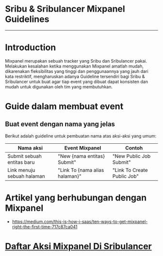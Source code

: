 # Sribu & Sribulancer Mixpanel Guidelines
---

# Introduction
Mixpanel merupakan sebuah tracker yang Sribu dan Sribulancer pakai. Melakukan kesalahan ketika menggunakan Mixpanel amatlah mudah, dikarenakan fleksibilitas yang tinggi dan penggunaannya yang jauh dari kata restriktif, mengharuskan adanya Guideline tersendiri bagi Sribu & Sribulancer untuk buat agar tiap event yang dibuat dapat konsisten dan mudah untuk digunakan oleh tim yang membutuhkan.

# Guide dalam membuat event

## Buat event dengan nama yang jelas

Berikut adalah guideline untuk pembuatan nama atas aksi-aksi yang umum: 

|Nama aksi |Event Mixpanel | Contoh | 
|-----------|----------------|------|
|Submit sebuah entitas baru | "New {nama entitas} Submit" | "New Public Job Submit"|
|Link menuju sebuah halaman | "Link To {nama alias halaman}" | "Link To Create Public Job" |

# Artikel yang berhubungan dengan Mixpanel

- https://medium.com/this-is-how-i-saas/ten-ways-to-get-mixpanel-right-the-first-time-717c87ca041

# [Daftar Aksi Mixpanel Di Sribulancer](pages.md)
